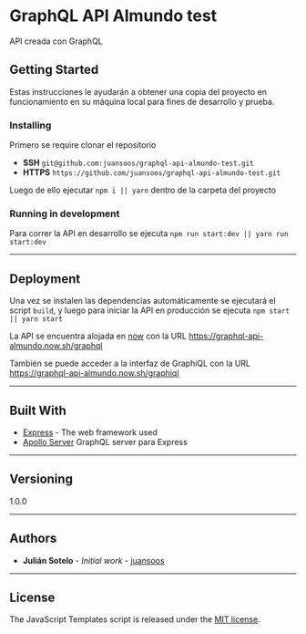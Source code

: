 # GraphQL API Almundo test

API creada con GraphQL

## Getting Started

Estas instrucciones le ayudarán a obtener una copia del proyecto en funcionamiento en su máquina local para fines de desarrollo y prueba.

### Installing

Primero se require clonar el repositorio

  * **SSH** `git@github.com:juansoos/graphql-api-almundo-test.git`
  * **HTTPS** `https://github.com/juansoos/graphql-api-almundo-test.git`

Luego de ello ejecutar `npm i || yarn` dentro de la carpeta del proyecto

### Running in development

Para correr la API en desarrollo se ejecuta `npm run start:dev || yarn run start:dev`

---

## Deployment

Una vez se instalen las dependencias automáticamente se ejecutará el script `build`, y luego para iniciar la API en producción se ejecuta `npm start || yarn start`

La API se encuentra alojada en [now](https://zeit.co/now) con la URL https://graphql-api-almundo.now.sh/graphql

También se puede acceder a la  interfaz de GraphiQL con la URL https://graphql-api-almundo.now.sh/graphiql

---

## Built With

* [Express](https://expressjs.com/) - The web framework used
* [Apollo Server](https://github.com/apollographql/apollo-server) GraphQL server para Express

---

## Versioning

1.0.0

---

## Authors

* **Julián Sotelo** - *Initial work* - [juansoos](https://github.com/juansoos)

---

## License
The JavaScript Templates script is released under the [MIT license](https://opensource.org/licenses/MIT).